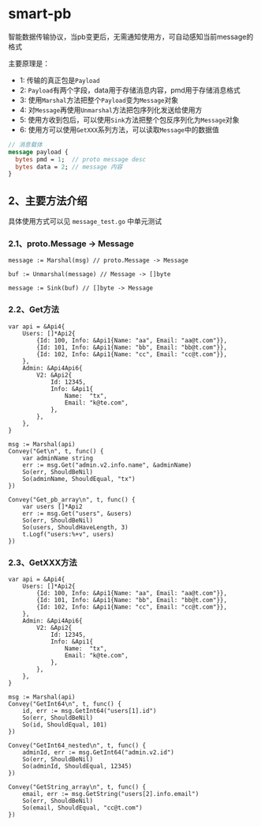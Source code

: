 # smart-pb
智能数据传输协议，当pb变更后，无需通知使用方，可自动感知当前message的格式

主要原理是：
- 1: 传输的真正包是`Payload`
- 2: `Payload`有两个字段，data用于存储消息内容，pmd用于存储消息格式
- 3: 使用`Marshal`方法把整个`Payload`变为`Message`对象
- 4: 对`Message`再使用`Unmarshal`方法把包序列化发送给使用方
- 5: 使用方收到包后，可以使用`Sink`方法把整个包反序列化为`Message`对象
- 6: 使用方可以使用`GetXXX`系列方法，可以读取`Message`中的数据值

```protobuf
// 消息载体
message payload {
  bytes pmd = 1;  // proto message desc
  bytes data = 2; // message 内容
}
```

## 2、主要方法介绍

具体使用方式可以见 `message_test.go` 中单元测试

### 2.1、proto.Message -> Message

```golang
message := Marshal(msg) // proto.Message -> Message

buf := Unmarshal(message) // Message -> []byte

message := Sink(buf) // []byte -> Message
```

### 2.2、Get方法

```golang
var api = &Api4{
    Users: []*Api2{
        {Id: 100, Info: &Api1{Name: "aa", Email: "aa@t.com"}},
        {Id: 101, Info: &Api1{Name: "bb", Email: "bb@t.com"}},
        {Id: 102, Info: &Api1{Name: "cc", Email: "cc@t.com"}},
    },
    Admin: &Api4Api6{
        V2: &Api2{
            Id: 12345,
            Info: &Api1{
                Name:  "tx",
                Email: "k@te.com",
            },
        },
    },
}

msg := Marshal(api)
Convey("Get\n", t, func() {
    var adminName string
    err := msg.Get("admin.v2.info.name", &adminName)
    So(err, ShouldBeNil)
    So(adminName, ShouldEqual, "tx")
})

Convey("Get_pb_array\n", t, func() {
    var users []*Api2
    err := msg.Get("users", &users)
    So(err, ShouldBeNil)
    So(users, ShouldHaveLength, 3)
    t.Logf("users:%+v", users)
})
``` 

### 2.3、GetXXX方法

```golang
var api = &Api4{
    Users: []*Api2{
        {Id: 100, Info: &Api1{Name: "aa", Email: "aa@t.com"}},
        {Id: 101, Info: &Api1{Name: "bb", Email: "bb@t.com"}},
        {Id: 102, Info: &Api1{Name: "cc", Email: "cc@t.com"}},
    },
    Admin: &Api4Api6{
        V2: &Api2{
            Id: 12345,
            Info: &Api1{
                Name:  "tx",
                Email: "k@te.com",
            },
        },
    },
}

msg := Marshal(api)
Convey("GetInt64\n", t, func() {
    id, err := msg.GetInt64("users[1].id")
    So(err, ShouldBeNil)
    So(id, ShouldEqual, 101)
})

Convey("GetInt64_nested\n", t, func() {
    adminId, err := msg.GetInt64("admin.v2.id")
    So(err, ShouldBeNil)
    So(adminId, ShouldEqual, 12345)
})

Convey("GetString_array\n", t, func() {
    email, err := msg.GetString("users[2].info.email")
    So(err, ShouldBeNil)
    So(email, ShouldEqual, "cc@t.com")
})
```